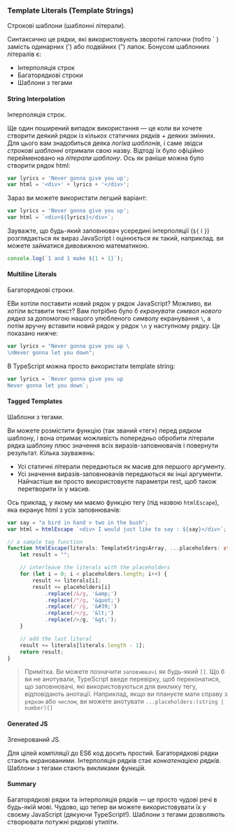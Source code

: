 ### Template Literals (Template Strings)
Строкові шаблони (шаблонні літерали).

Синтаксично це рядки, які використовують зворотні галочки (тобто \` ) замість одинарних (') або подвійних (") лапок. Бонусом шаблонних літералів є:

* Інтерполяція строк
* Багаторядкові строки
* Шаблони з тегами

#### String Interpolation
Інтерполяція строк.

Ще один поширений випадок використання — це коли ви хочете створити деякий рядок із кількох статичних рядків + деяких змінних. Для цього вам знадобиться деяка *логіка шаблонів*, і саме звідси *строкові шаблонні* отримали свою назву. Відтоді їх було офіційно перейменовано на *літерали шаблону*. Ось як раніше можна було створити рядок html:

```ts
var lyrics = 'Never gonna give you up';
var html = '<div>' + lyrics + '</div>';
```
Зараз ви можете використати легший варіант:

```ts
var lyrics = 'Never gonna give you up';
var html = `<div>${lyrics}</div>`;
```

Зауважте, що будь-який заповнювач усередині інтерполяції (`${` і `}`) розглядається як вираз JavaScript і оцінюється як такий, наприклад. ви можете займатися дивовижною математикою.

```ts
console.log(`1 and 1 make ${1 + 1}`);
```

#### Multiline Literals
Багаторядкові строки.

EВи хотіли поставити новий рядок у рядок JavaScript? Можливо, ви хотіли вставити текст? Вам потрібно було б *екранувати символ нового рядка* за допомогою нашого улюбленого символу екранування `\`, а потім вручну вставити новий рядок у рядок `\n` у наступному рядку. Це показано нижче:

```ts
var lyrics = "Never gonna give you up \
\nNever gonna let you down";
```

В TypeScript можна просто використати template string:

```ts
var lyrics = `Never gonna give you up
Never gonna let you down`;
```

#### Tagged Templates
Шаблони з тегами.

Ви можете розмістити функцію (так званий «тег») перед рядком шаблону, і вона отримає можливість попередньо обробити літерали рядка шаблону плюс значення всіх виразів-заповнювачів і повернути результат. Кілька зауважень:
* Усі статичні літерали передаються як масив для першого аргументу.
* Усі значення виразів-заповнювачів передаються як інші аргументи. Найчастіше ви просто використовуєте параметри rest, щоб також перетворити їх у масив.

Ось приклад, у якому ми маємо функцію тегу (під назвою `htmlEscape`), яка екранує html з усіх заповнювачів:

```ts
var say = "a bird in hand > two in the bush";
var html = htmlEscape `<div> I would just like to say : ${say}</div>`;

// a sample tag function
function htmlEscape(literals: TemplateStringsArray, ...placeholders: string[]) {
    let result = "";

    // interleave the literals with the placeholders
    for (let i = 0; i < placeholders.length; i++) {
        result += literals[i];
        result += placeholders[i]
            .replace(/&/g, '&amp;')
            .replace(/"/g, '&quot;')
            .replace(/'/g, '&#39;')
            .replace(/</g, '&lt;')
            .replace(/>/g, '&gt;');
    }

    // add the last literal
    result += literals[literals.length - 1];
    return result;
}
```
>Примітка. Ви можете позначити `заповнювачі` як будь-який `[]`. Що б ви не анотували, TypeScript введе перевірку, щоб переконатися, що заповнювачі, які використовуються для виклику тегу, відповідають анотації. Наприклад, якщо ви плануєте мати справу з `рядком` або `числом`, ви можете анотувати `...placeholders:(string | number)[]`

#### Generated JS
Згенерований JS.

Для цілей компіляції до ES6 код досить простий. Багаторядкові рядки стають екранованими. Інтерполяція рядків стає *конкатенацією рядків*. Шаблони з тегами стають викликами функцій.

#### Summary
Багаторядкові рядки та інтерполяція рядків — це просто чудові речі в будь-якій мові. Чудово, що тепер ви можете використовувати їх у своєму JavaScript (дякуючи TypeScript!). Шаблони з тегами дозволяють створювати потужні рядкові утиліти.